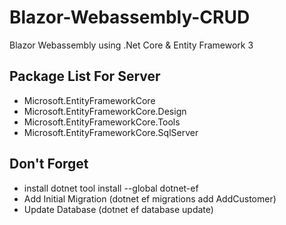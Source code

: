 # Blazor-Webassembly-CRUD
Blazor Webassembly using .Net Core & Entity Framework 3

## Package List For Server
* Microsoft.EntityFrameworkCore
* Microsoft.EntityFrameworkCore.Design
* Microsoft.EntityFrameworkCore.Tools
* Microsoft.EntityFrameworkCore.SqlServer

## Don't Forget
* install dotnet tool install --global dotnet-ef
* Add Initial Migration (dotnet ef migrations add AddCustomer)
* Update Database (dotnet ef database update)


